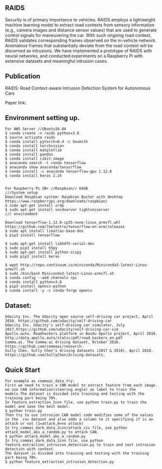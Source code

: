 ## RAIDS
Security is of primary importance to vehicles. RAIDS employs a lightweight machine learning model to extract road contexts from sensory information (e.g., camera
images and distance sensor values) that are used to generate control signals for maneuvering the car. With such ongoing road context, RAIDS validates corresponding frames
observed on the in-vehicle network. Anomalous frames that substantially deviate from the road context will be discerned
as intrusions. We have implemented a prototype of RAIDS with neural networks, and conducted experiments on a Raspberry Pi with extensive datasets and meaningful intrusion
cases. 

## Publication
RAIDS: Road Context-aware Intrusion Detection System for Autonomous Cars

Paper link:

## Environment setting up.

    For AWS Server //Ubuntu16.04 
    $ conda create -n raids python=3.6
    $ source activate raids
    $ conda install pytorch=0.4 -c Soumith
    $ conda install torchvision
    $ conda install matplotlib
    $ conda install pandas
    $ conda install cikit-image
    $ anaconda search -t conda tensorflow
    $ anaconda show anaconda/tensorflow  
    $ conda install -c anaconda tensorflow-gpu 1.12.0
    $ conda install keras 2.24
   
    
    For Raspberry Pi 2B+ //Raspbian// 64GB
    ///System setup
    Download Raspbian system: Raspbian Buster with desktop
    https://www.raspberrypi.org/downloads/raspbian/
    $ sudo apt-get install xrdp
    $ sudo apt-get install vnc4server tightvncserver
    /// environment
   
    Download tensorflow-1.12.0-cp35-none-linux_armv7l.whl
    https://github.com/lhelontra/tensorflow-on-arm/releases
    $ sudo apt install libatlas-base-dev
    $ pip3 install tensorflow
    
    $ sudo apt-get install libhdf5-serial-dev
    $ sudo pip3 install h5py
    $ sudo apt-get install python-scipy
    $ sudo pip3 install keras
    
    $ wget http://repo.continuum.io/miniconda/Miniconda3-latest-Linux-armv7l.sh
    $ sudo /bin/bash Miniconda3-latest-Linux-armv7l.sh
    $ conda config --add channels rpi
    $ conda install python=3.6
    $ pip3 install opencv-python
    $ conda install -y -c conda-forge opencv
    
 
## Dataset:
   
    Udacity Inc. The Udacity open source self-driving car project, April 2018. https://github.com/udacity/self-driving-car
    Udacity Inc. Udacity’s self-driving car simulator, July 2017.https://github.com/udacity/self-driving-car-sim
    Apollo.auto. Roadhackers platform in Baidu Apollo project, April 2018. http://data.apollo.auto/static/pdf/road_hackers_en.pdf
    Comma.ai. The Comma.ai driving dataset, October 2016. https://github.com/commaai/research.
    Sully Chen. Sully Chen’s driving datasets (2017 & 2018), April 2018. https://github.com/SullyChen/driving-datasets.
    
## Quick Start
    For example as commaai_data_try:
    First we need to train a CNN model to extract feature from each image. we use CAN information(steering angle) as label to train the models.The dataset is divided into training and testing with the training part being 70%.
    In feature_extraction_2cnn file, use python train.py to train the model and save the best model.
    $ python train.py
    Then try to use intrusion CAN model code modifies some of the values in the  csv dataset and also adds a column to it specifying if is an attack or not (1=attack,0=no attack)
    In try_commai_dark_data_2cnn/attack_csv file, use python attack_model_abs_a_random.py to attack CAN.
    $ python attack_model_abs_a_random.py
    In try_commai_dark_data_2cnn file, use python feature_extraction_intrusion_detection.py to train and test intrusion detection with contest.
    The dataset is divided into training and testing with the training part being 70%.
    $ python feature_extraction_intrusion_detection.py

